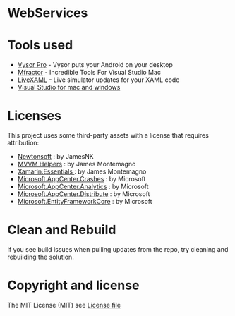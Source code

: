 # WebServices

# Tools used

* [Vysor Pro](https://www.vysor.io/) - Vysor puts your Android on your desktop
* [Mfractor](https://www.mfractor.com) - Incredible Tools For Visual Studio Mac
* [LiveXAML](http://www.livexaml.com) - Live simulator updates for your XAML code 
* [Visual Studio for mac and windows](https://visualstudio.microsoft.com/?rr=https%3A%2F%2Fwww.google.com%2F)

# Licenses

This project uses some third-party assets with a license that requires attribution:

- [Newtonsoft](https://www.newtonsoft.com/json) : by JamesNK
- [MVVM Helpers](https://www.nuget.org/packages/Refractored.MvvmHelpers/) : by James Montemagno
- [Xamarin.Essentials ](https://www.nuget.org/packages/Xamarin.Essentials) : by James Montemagno
- [Microsoft.AppCenter.Crashes](https://www.nuget.org/packages/Microsoft.AppCenter.Crashes/) : by Microsoft
- [Microsoft.AppCenter.Analytics](https://www.nuget.org/packages/Microsoft.AppCenter.Analytics/) : by Microsoft
- [Microsoft.AppCenter.Distribute](https://www.nuget.org/packages/Microsoft.AppCenter.Distribute/) : by Microsoft
- [Microsoft.EntityFrameworkCore](https://www.nuget.org/packages/Microsoft.EntityFrameworkCore/) : by Microsoft
  
# Clean and Rebuild

If you see build issues when pulling updates from the repo, try cleaning and rebuilding the solution.

# Copyright and license

The MIT License (MIT) see [License file](https://github.com/jorgemht/WebServices/blob/master/LICENSE)
